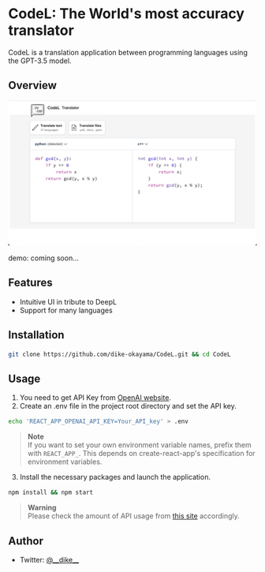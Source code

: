 # CodeL: The World's most accuracy translator

CodeL is a translation application between programming languages using the GPT-3.5 model.

## Overview

![overview](image.png)

demo: coming soon...

## Features

- Intuitive UI in tribute to DeepL
- Support for many languages

## Installation

```bash
git clone https://github.com/dike-okayama/CodeL.git && cd CodeL
```

## Usage

1. You need to get API Key from [OpenAI website](https://platform.openai.com/account/api-keys).
2. Create an .env file in the project root directory and set the API key.

```bash
echo 'REACT_APP_OPENAI_API_KEY=Your_API_key' > .env
```

> **Note**  
> If you want to set your own environment variable names, prefix them with `REACT_APP_`. This depends on create-react-app's specification for environment variables.

3. Install the necessary packages and launch the application.

```bash
npm install && npm start
```

> **Warning**  
> Please check the amount of API usage from [this site](https://platform.openai.com/account/usage) accordingly.

## Author

- Twitter: [@\_\_dike\_\_](https://twitter.com/__dike__)
